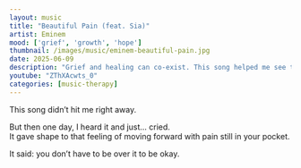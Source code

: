 ```yaml
---
layout: music
title: "Beautiful Pain (feat. Sia)"
artist: Eminem
mood: ['grief', 'growth', 'hope']
thumbnail: /images/music/eminem-beautiful-pain.jpg
date: 2025-06-09
description: "Grief and healing can co-exist. This song helped me see that."
youtube: "ZThXAcwts_0"
categories: [music-therapy]
---
```


This song didn’t hit me right away.

But then one day, I heard it and just... cried.  
It gave shape to that feeling of moving forward with pain still in your pocket.

It said: you don’t have to be over it to be okay.
